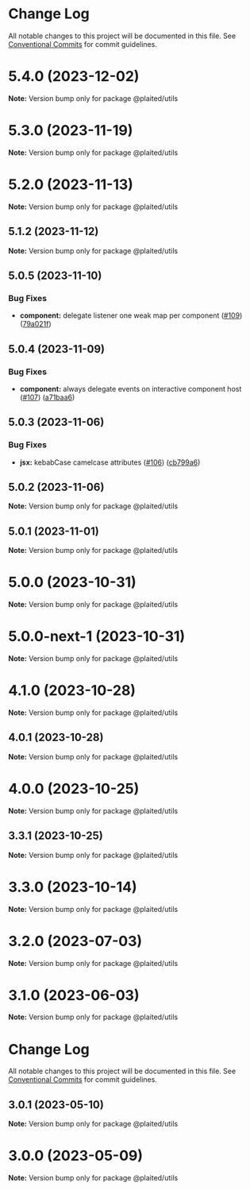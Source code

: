 # Change Log

All notable changes to this project will be documented in this file.
See [Conventional Commits](https://conventionalcommits.org) for commit guidelines.

# 5.4.0 (2023-12-02)

**Note:** Version bump only for package @plaited/utils





# 5.3.0 (2023-11-19)

**Note:** Version bump only for package @plaited/utils





# 5.2.0 (2023-11-13)

**Note:** Version bump only for package @plaited/utils

## 5.1.2 (2023-11-12)

**Note:** Version bump only for package @plaited/utils

## 5.0.5 (2023-11-10)

### Bug Fixes

- **component:** delegate listener one weak map per component ([#109](https://github.com/plaited/plaited/issues/109)) ([79a021f](https://github.com/plaited/plaited/commit/79a021fe7669d4ee5318c0ea8c0d104e805cb07e))

## 5.0.4 (2023-11-09)

### Bug Fixes

- **component:** always delegate events on interactive component host ([#107](https://github.com/plaited/plaited/issues/107)) ([a71baa6](https://github.com/plaited/plaited/commit/a71baa6c5628cd182fe836321c30afec7879e738))

## 5.0.3 (2023-11-06)

### Bug Fixes

- **jsx:** kebabCase camelcase attributes ([#106](https://github.com/plaited/plaited/issues/106)) ([cb799a6](https://github.com/plaited/plaited/commit/cb799a61a7ca0068628ae56eda345671651f7cfb))

## 5.0.2 (2023-11-06)

**Note:** Version bump only for package @plaited/utils

## 5.0.1 (2023-11-01)

**Note:** Version bump only for package @plaited/utils

# 5.0.0 (2023-10-31)

**Note:** Version bump only for package @plaited/utils

# 5.0.0-next-1 (2023-10-31)

**Note:** Version bump only for package @plaited/utils

# 4.1.0 (2023-10-28)

**Note:** Version bump only for package @plaited/utils

## 4.0.1 (2023-10-28)

**Note:** Version bump only for package @plaited/utils

# 4.0.0 (2023-10-25)

**Note:** Version bump only for package @plaited/utils

## 3.3.1 (2023-10-25)

**Note:** Version bump only for package @plaited/utils

# 3.3.0 (2023-10-14)

**Note:** Version bump only for package @plaited/utils

# 3.2.0 (2023-07-03)

**Note:** Version bump only for package @plaited/utils

# 3.1.0 (2023-06-03)

**Note:** Version bump only for package @plaited/utils

# Change Log

All notable changes to this project will be documented in this file. See
[Conventional Commits](https://conventionalcommits.org) for commit guidelines.

## 3.0.1 (2023-05-10)

**Note:** Version bump only for package @plaited/utils

# 3.0.0 (2023-05-09)

**Note:** Version bump only for package @plaited/utils
